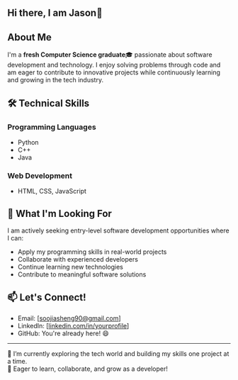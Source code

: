 ## Hi there, I am Jason👋

## About Me
I'm a **fresh Computer Science graduate**🎓 passionate about software development and technology. I enjoy solving problems through code and am eager to contribute to innovative projects while continuously learning and growing in the tech industry.

## 🛠️ Technical Skills
### Programming Languages
- Python
- C++
- Java

### Web Development
- HTML, CSS, JavaScript

## 💼 What I'm Looking For
I am actively seeking entry-level software development opportunities where I can:
- Apply my programming skills in real-world projects
- Collaborate with experienced developers
- Continue learning new technologies
- Contribute to meaningful software solutions

## 📫 Let's Connect!
- Email: [soojiasheng90@gmail.com]
- LinkedIn: [[linkedin.com/in/yourprofile](https://www.linkedin.com/in/jia-sheng-3783a1283/)]
- GitHub: You're already here! 😄
---

🌱 I’m currently exploring the tech world and building my skills one project at a time.  
🚀 Eager to learn, collaborate, and grow as a developer!

<!--
**invesigator/invesigator** is a ✨ special ✨ repository because its `README.md` (this file) appears on your GitHub profile.
-->
